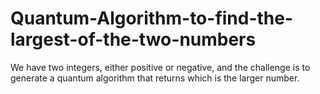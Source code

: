 # Quantum-Algorithm-to-find-the-largest-of-the-two-numbers
We have two integers, either positive or negative, and the challenge is to generate a  quantum algorithm that returns which is the larger number.
